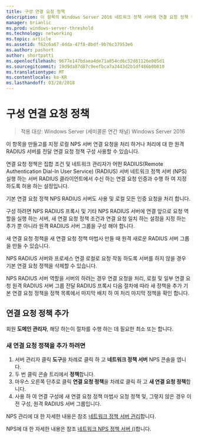 ```yaml
---
title: 구성 연결 요청 정책
description: 이 항목의 Windows Server 2016 네트워크 정책 서버에 연결 요청 정책 구성 하는 방법에 대해 설명 합니다.
manager: brianlic
ms.prod: windows-server-threshold
ms.technology: networking
ms.topic: article
ms.assetid: f62c6a67-4dda-47f8-8bdf-9b76c37953e6
ms.author: pashort
author: shortpatti
ms.openlocfilehash: 9677e147bdaea4de71a054cd6c52d81126e005d1
ms.sourcegitcommit: 19d9da87d87c9eefbca7a3443d2b1df486b0b010
ms.translationtype: MT
ms.contentlocale: ko-KR
ms.lasthandoff: 03/28/2018
---
```

# <a name="configure-connection-request-policies"></a>구성 연결 요청 정책

>적용 대상: Windows Server (세미콜론 연간 채널) Windows Server 2016

이 항목을 만들고를 지정 로컬 NPS 서버 연결 요청을 처리 하거나 처리에 대 한 원격 RADIUS 서버를 전달 연결 요청 정책 구성 사용할 수 있습니다.

연결 요청 정책은 집합 조건 및 네트워크 관리자가 어떤 RADIUS(Remote Authentication Dial-In User Service) (RADIUS) 서버 네트워크 정책 서버 \(NPS\) 실행 하는 서버 RADIUS 클라이언트에서 수신 하는 연결 요청 인증과 수행 하 여 지정 하도록 허용 하는 설정입니다.

기본 연결 요청 정책 NPS RADIUS 서버도 사용 및 로컬 모든 인증 요청을 처리 합니다.

구성 하려면 NPS RADIUS 프록시 및 기타 NPS RADIUS 서버에 연결 앞으로 요청 역할을 실행 하는 서버, 새 연결 요청 정책 조건과 연결 요청 일치 하는 설정을 지정 하는 추가 뿐 아니라 원격 RADIUS 서버 그룹을 구성 해야 합니다.

새 연결 요청 정책을 새 연결 요청 정책 마법사 만들 때 원격 새로운 RADIUS 서버 그룹을 만들 수 있습니다.

NPS RADIUS 서버와 프로세스 연결 로컬로 요청 작동 하도록 서버를 하지 않을 경우 기본 연결 요청 정책을 삭제할 수 있습니다.

NPS RADIUS 서버 역할을 서버의 하려는 경우 연결 요청을 처리, 로컬 및 일부 연결 요청 원격 RADIUS 서버 그룹 전달 RADIUS 프록시 다음 절차에 따라 새 정책을 추가 기본 연결 요청 정책을 정책 목록에서 마지막 배치 하 여 처리 마지막 정책을 확인 합니다.

## <a name="add-a-connection-request-policy"></a>연결 요청 정책 추가

회원 **도메인 관리자**, 해당 하는이 절차를 수행 하는 데 필요한 최소 또는 합니다.

### <a name="to-add-a-new-connection-request-policy"></a>새 연결 요청 정책을 추가 하려면 

1. 서버 관리자 클릭 **도구**을 차례로 클릭 하 고 **네트워크 정책 서버** NPS 콘솔을 엽니다. 
2. 두 번 클릭 콘솔 트리에서 **정책**합니다.
3. 마우스 오른쪽 단추로 클릭 **연결 요청 정책**을 차례로 클릭 하 고 **새 연결 요청 정책**합니다.
4. 사용 하 여 연결 구성에 새 연결 요청 정책 마법사 요청 정책 및, 그렇지 않은 경우 이전 구성, 원격 RADIUS 서버 그룹입니다.


NPS 관리에 대 한 자세한 내용은 참조 [네트워크 정책 서버 관리](nps-manage-top.md)합니다.

NPS에 대 한 자세한 내용은 참조 [네트워크 NPS 정책 서버 ()](nps-top.md)합니다.

